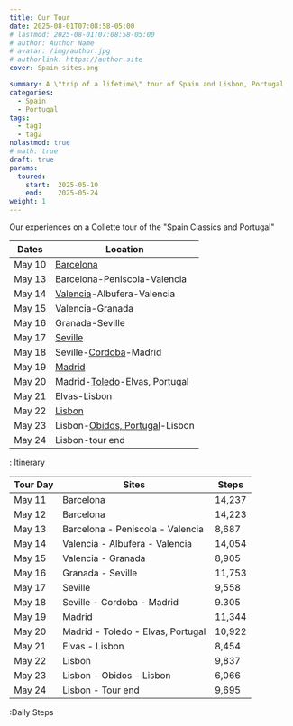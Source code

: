 ```yaml
---
title: Our Tour
date: 2025-08-01T07:08:58-05:00
# lastmod: 2025-08-01T07:08:58-05:00
# author: Author Name
# avatar: /img/author.jpg
# authorlink: https://author.site
cover: Spain-sites.png

summary: A \"trip of a lifetime\" tour of Spain and Lisbon, Portugal
categories:
  - Spain
  - Portugal
tags:
  - tag1
  - tag2
nolastmod: true
# math: true
draft: true
params:
  toured: 
    start:  2025-05-10
    end:    2025-05-24
weight: 1
---
```


Our experiences on a Collette tour of the "Spain Classics and Portugal"

| Dates  | Location                                        |
|--------|-------------------------------------------------|
| May 10 | [Barcelona](/posts/Barcelona)                   |
| May 13 | Barcelona-Peniscola-Valencia                    |
| May 14 | [Valencia](/posts/Valencia)-Albufera-Valencia   |
| May 15 | Valencia-Granada                                |
| May 16 | Granada-Seville                                 |
| May 17 | [Seville](/posts/Seville)                       |
| May 18 | Seville-[Cordoba](/posts/Cordoba)-Madrid        |
| May 19 | [Madrid](/posts/Madrid)                         |
| May 20 | Madrid-[Toledo](/posts/Toledo)-Elvas, Portugal  |
| May 21 | Elvas-Lisbon                                    |
| May 22 | [Lisbon](/posts/Lisbon)                         |
| May 23 | Lisbon-[Obidos, Portugal](/posts/Obidos)-Lisbon |
| May 24 | Lisbon-tour end                                 |

: Itinerary



| Tour Day | Sites                           |  Steps           |
|----------|---------------------------------|------------------|
| May 11   |Barcelona                        | 14,237           |
| May 12   |Barcelona                        | 14,223           |
| May 13   |Barcelona - Peniscola - Valencia |  8,687           |
| May 14   |Valencia - Albufera - Valencia   | 14,054           |
| May 15   |Valencia - Granada               |  8,905           |
| May 16   |Granada - Seville                | 11,753           |
| May 17   |Seville                          |  9,558           |
| May 18   |Seville - Cordoba - Madrid       |  9.305           |
| May 19   |Madrid                           | 11,344           | 
| May 20   |Madrid - Toledo - Elvas, Portugal| 10,922           |
| May 21   |Elvas - Lisbon                   |  8,454           |
| May 22   |Lisbon                           |  9,837           |
| May 23   |Lisbon - Obidos - Lisbon         |  6,066           |
| May 24   |Lisbon - Tour end                |  9,695           |

:Daily Steps